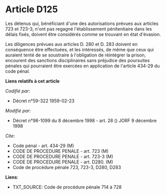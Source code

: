 # Article D125

Les détenus qui, bénéficiant d'une des autorisations prévues aux articles 723 et 723-3, n'ont pas regagné l'établissement
pénitentiaire dans les délais fixés, doivent être considérés comme se trouvant en état d'évasion.

Les diligences prévues aux articles D. 280 et D. 283 doivent en conséquence être effectuées, et les intéressés, de même que
ceux qui auraient tenté de se soustraire à l'obligation de réintégrer la prison, encourent des sanctions disciplinaires sans
préjudice des poursuites pénales qui pourraient être exercées en application de l'article 434-29 du code pénal.

**Liens relatifs à cet article**

_Codifié par_:

  - Décret n°59-322 1959-02-23

_Modifié par_:

  - Décret n°98-1099 du 8 décembre 1998 - art. 28 () JORF 9 décembre 1998

_Cite_:

  - Code pénal - art. 434-29 (M)
  - CODE DE PROCEDURE PENALE - art. 723 (M)
  - CODE DE PROCEDURE PENALE - art. 723-3 (M)
  - CODE DE PROCEDURE PENALE - art. D280. (M)
  - Code de procédure pénale 723, 723-3, D280, D283

**Liens**:

  - TXT_SOURCE: Code de procédure pénale 714 à 728
